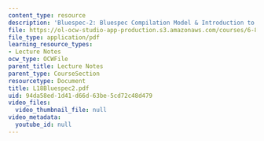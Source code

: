 ```yaml
---
content_type: resource
description: 'Bluespec-2: Bluespec Compilation Model & Introduction to programming'
file: https://ol-ocw-studio-app-production.s3.amazonaws.com/courses/6-827-multithreaded-parallelism-languages-and-compilers-fall-2002/94da58ed1d41d66d63be5cd72c48d479_L18Bluespec2.pdf
file_type: application/pdf
learning_resource_types:
- Lecture Notes
ocw_type: OCWFile
parent_title: Lecture Notes
parent_type: CourseSection
resourcetype: Document
title: L18Bluespec2.pdf
uid: 94da58ed-1d41-d66d-63be-5cd72c48d479
video_files:
  video_thumbnail_file: null
video_metadata:
  youtube_id: null
---
```

